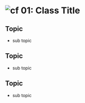 ![cf](http://i.imgur.com/7v5ASc8.png) 01: Class Title
=====================================

## Topic
  * sub topic

## Topic
  * sub topic

## Topic
  * sub topic
